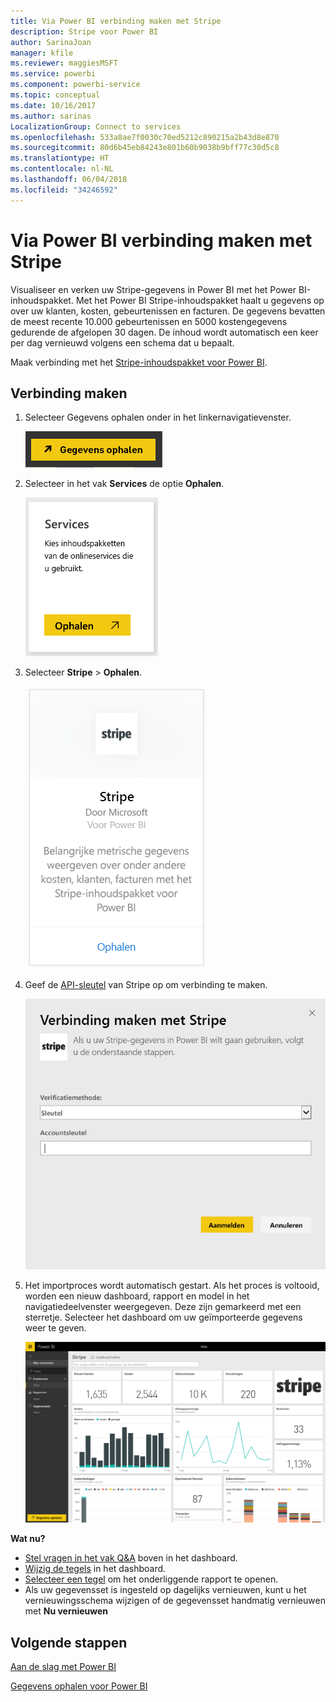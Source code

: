 ```yaml
---
title: Via Power BI verbinding maken met Stripe
description: Stripe voor Power BI
author: SarinaJoan
manager: kfile
ms.reviewer: maggiesMSFT
ms.service: powerbi
ms.component: powerbi-service
ms.topic: conceptual
ms.date: 10/16/2017
ms.author: sarinas
LocalizationGroup: Connect to services
ms.openlocfilehash: 533a8ae7f0030c70ed5212c890215a2b43d8e870
ms.sourcegitcommit: 80d6b45eb84243e801b60b9038b9bff77c30d5c8
ms.translationtype: HT
ms.contentlocale: nl-NL
ms.lasthandoff: 06/04/2018
ms.locfileid: "34246592"
---
```

# <a name="connect-to-stripe-with-power-bi"></a>Via Power BI verbinding maken met Stripe
Visualiseer en verken uw Stripe-gegevens in Power BI met het Power BI-inhoudspakket. Met het Power BI Stripe-inhoudspakket haalt u gegevens op over uw klanten, kosten, gebeurtenissen en facturen. De gegevens bevatten de meest recente 10.000 gebeurtenissen en 5000 kostengegevens gedurende de afgelopen 30 dagen. De inhoud wordt automatisch een keer per dag vernieuwd volgens een schema dat u bepaalt. 

Maak verbinding met het [Stripe-inhoudspakket voor Power BI](https://app.powerbi.com/getdata/services/stripe).

## <a name="how-to-connect"></a>Verbinding maken
1. Selecteer Gegevens ophalen onder in het linkernavigatievenster.  
   
    ![](media/service-connect-to-stripe/getdata.png)
2. Selecteer in het vak **Services** de optie **Ophalen**.  
   
    ![](media/service-connect-to-stripe/services.png)  
3. Selecteer **Stripe** &gt; **Ophalen**.  
   
    ![](media/service-connect-to-stripe/stripe.png)  
4. Geef de [API-sleutel](https://dashboard.stripe.com/account/apikeys) van Stripe op om verbinding te maken.  
   
    ![](media/service-connect-to-stripe/creds.png)
5. Het importproces wordt automatisch gestart. Als het proces is voltooid, worden een nieuw dashboard, rapport en model in het navigatiedeelvenster weergegeven. Deze zijn gemarkeerd met een sterretje. Selecteer het dashboard om uw geïmporteerde gegevens weer te geven.
   
    ![](media/service-connect-to-stripe/dashboard.png)

**Wat nu?**

* [Stel vragen in het vak Q&A](power-bi-q-and-a.md) boven in het dashboard.
* [Wijzig de tegels](service-dashboard-edit-tile.md) in het dashboard.
* [Selecteer een tegel](service-dashboard-tiles.md) om het onderliggende rapport te openen.
* Als uw gegevensset is ingesteld op dagelijks vernieuwen, kunt u het vernieuwingsschema wijzigen of de gegevensset handmatig vernieuwen met **Nu vernieuwen**

## <a name="next-steps"></a>Volgende stappen
[Aan de slag met Power BI](service-get-started.md)

[Gegevens ophalen voor Power BI](service-get-data.md)

